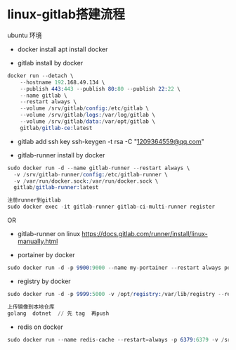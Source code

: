 # linux-gitlab搭建流程
ubuntu 环境

* docker install
apt install docker

* gitlab install by docker
```s
docker run --detach \
    --hostname 192.168.49.134 \
    --publish 443:443 --publish 80:80 --publish 22:22 \
    --name gitlab \
    --restart always \
    --volume /srv/gitlab/config:/etc/gitlab \
    --volume /srv/gitlab/logs:/var/log/gitlab \
    --volume /srv/gitlab/data:/var/opt/gitlab \
    gitlab/gitlab-ce:latest
```

* gitlab add ssh key
ssh-keygen -t rsa -C "1209364559@qq.com"

* gitlab-runner install by docker
```s
sudo docker run -d --name gitlab-runner --restart always \
  -v /srv/gitlab-runner/config:/etc/gitlab-runner \
  -v /var/run/docker.sock:/var/run/docker.sock \
  gitlab/gitlab-runner:latest

注册runner到gitlab
sudo docker exec -it gitlab-runner gitlab-ci-multi-runner register
```
OR
* gitlab-runner on linux https://docs.gitlab.com/runner/install/linux-manually.html

* portainer by docker
```s
sudo docker run -d -p 9900:9000 --name my-portainer --restart always portainer/portainer
```

* registry by docker
```s
sudo docker run -d -p 9999:5000 -v /opt/registry:/var/lib/registry --restart=always --name registry registry

上传镜像到本地仓库
golang  dotnet	// 先 tag  再push
```

* redis on docker
```s
sudo docker run --name redis-cache --restart=always -p 6379:6379 -v /srv/redis:/data/redis -d server redis-server --appendonly yes
```
